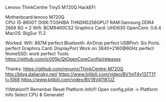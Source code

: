 Lenovo ThinkCentre Tiny5 M720Q HackEFI

Motherboard:lenovo M720Q<br>
CPU: I5-8600T
DISK:TOSHIBA THNSN5256GPU7
RAM:Samsung DDR4 2666 8G * 2
Wifi: BCM9460CS2
Graphics Card: UHD630
OpenCore: 0.6.4
MacOS: BigSur 11.2

Worked:
Wifi: 867M perfect
Bluetooth: AirDrop perfect
USBPort: Six Ports. perfect
Graphics Card: DisplayPort Work on 3840*2160@60Hz perfect
NvmeSSD: work perfect
Tools:
https://github.com/ic005k/QtOpenCoreConfig/releases

Thanks:
https://github.com/revunix/ThinkCentre-M720Q
http://blog.daliansky.net/
https://www.bilibili.com/video/BV1mT4y137T1?t=1068
https://www.bilibili.com/video/BV18V41187JZ

!!!Attation!!!
Remenber Reset Platform Info!!!
Open config.plist -> Platform Info
Select CPU & Generate!
